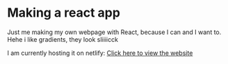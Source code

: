 # Making a react app
Just me making my own webpage with React, because I can and I want to. Hehe i like gradients, they look sliiiicck

I am currently hosting it on netlify: 
[Click here to view the website](https://hopeful-babbage-48cc3c.netlify.app/)
